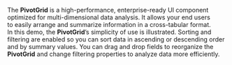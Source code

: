 The **PivotGrid** is&nbsp;a&nbsp;high-performance, enterprise-ready UI component optimized for multi-dimensional data analysis. It&nbsp;allows your end users to&nbsp;easily arrange and summarize information in&nbsp;a&nbsp;cross-tabular format. In&nbsp;this demo, the **PivotGrid**&rsquo;s simplicity of&nbsp;use is&nbsp;illustrated. Sorting and filtering are enabled so&nbsp;you can sort data in&nbsp;ascending or&nbsp;descending order and by&nbsp;summary values. You can drag and drop fields to&nbsp;reorganize the **PivotGrid** and change filtering properties to&nbsp;analyze data more efficiently.